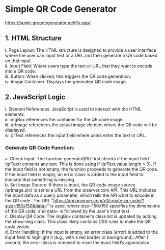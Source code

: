 # Simple QR Code Generator
https://sumit-qrcodegenerator.netlify.app/
## 1. HTML Structure
i. Page Layout: The HTML structure is designed to provide a user interface where the user can input text or a URL and then generate a QR code based on that input.<br>
ii. Input Field: Where users type the text or URL that they want to encode into a QR code.<br>
iii. Button: When clicked, this triggers the QR code generation.<br>
iv. Image Container: Displays the generated QR code image.
## 2. JavaScript Logic
i. Element References: JavaScript is used to interact with the HTML elements.<br>
ii. imgBox references the container for the QR code image.<br>
iii. qrImage references the actual image element where the QR code will be displayed.<br>
iv. qrText references the input field where users enter the text or URL.
### Generate QR Code Function:
a. Check Input:
The function generateQR() first checks if the input field (qrText) contains any text. This is done using if (qrText.value.length > 0).
If the input field is not empty, the function proceeds to generate the QR code.
If the input field is empty, an error class is added to the input field to indicate that something is missing.<br>
b. Set Image Source:
If there is input, the QR code image source (qrImage.src) is set to a URL from the qrserver.com API. This URL includes the input data as a query parameter, which tells the API what to encode in the QR code.
The URL "https://api.qrserver.com/v1/create-qr-code/?size=150x150&data=" is used, where size=150x150 specifies the dimensions of the QR code, and data= is followed by the user's input text.<br>
c. Display QR Code:
The imgBox container’s class list is updated by adding the show-img class. This class likely contains CSS rules to make the QR code visible.<br>
d. Error Handling:
If the input is empty, an error class (error) is added to the input field to highlight it (e.g., with a red border or background).
After 1 second, the error class is removed to reset the input field’s appearance.
